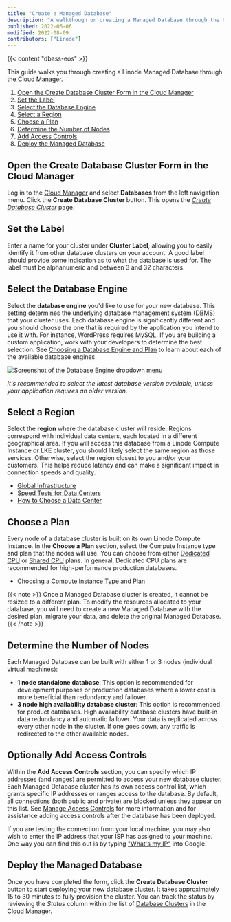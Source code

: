 ```yaml
---
title: "Create a Managed Database"
description: "A walkthough on creating a Managed Database through the Cloud Manager"
published: 2022-06-06
modified: 2022-08-09
contributors: ["Linode"]
---
```


{{< content "dbass-eos" >}}

This guide walks you through creating a Linode Managed Database through the Cloud Manager.

1. [Open the Create Database Cluster Form in the Cloud Manager](#open-the-create-database-cluster-form-in-the-cloud-manager)
1. [Set the Label](#set-the-label)
1. [Select the Database Engine](#select-the-database-engine)
1. [Select a Region](#select-a-region)
1. [Choose a Plan](#choose-a-plan)
1. [Determine the Number of Nodes](#determine-the-number-of-nodes)
1. [Add Access Controls](#add-access-controls)
1. [Deploy the Managed Database](#deploy-the-managed-database)

## Open the Create Database Cluster Form in the Cloud Manager

Log in to the [Cloud Manager](https://cloud.linode.com/) and select **Databases** from the left navigation menu. Click the **Create Database Cluster** button. This opens the *[Create Database Cluster](https://cloud.linode.com/databases/create)* page.

## Set the Label

Enter a name for your cluster under **Cluster Label**, allowing you to easily identify it from other database clusters on your account. A good label should provide some indication as to what the database is used for. The label must be alphanumeric and between 3 and 32 characters.

## Select the Database Engine

Select the **database engine** you'd like to use for your new database. This setting determines the underlying database management system (DBMS) that your cluster uses. Each database engine is significantly different and you should choose the one that is required by the application you intend to use it with. For instance, WordPress requires MySQL. If you are building a custom application, work with your developers to determine the best selection. See [Choosing a Database Engine and Plan](/docs/products/databases/managed-databases/guides/database-engines/) to learn about each of the available database engines.

![Screenshot of the Database Engine dropdown menu](database-create-select-engine.png)

*It's recommended to select the latest database version available, unless your application requires an older version.*

## Select a Region

Select the **region** where the database cluster will reside. Regions correspond with individual data centers, each located in a different geographical area. If you will access this database from a Linode Compute Instance or LKE cluster, you should likely select the same region as those services. Otherwise, select the region closest to you and/or your customers. This helps reduce latency and can make a significant impact in connection speeds and quality.

- [Global Infrastructure](https://www.linode.com/global-infrastructure/)
- [Speed Tests for Data Centers](https://www.linode.com/speed-test/)
- [How to Choose a Data Center](/docs/products/platform/get-started/guides/choose-a-data-center/)

## Choose a Plan

Every node of a database cluster is built on its own Linode Compute Instance. In the **Choose a Plan** section, select the Compute Instance type and plan that the nodes will use. You can choose from either [Dedicated CPU](/docs/products/compute/compute-instances/plans/dedicated-cpu/) or [Shared CPU](/docs/products/compute/compute-instances/plans/shared-cpu/) plans. In general, Dedicated CPU plans are recommended for high-performance production databases.

- [Choosing a Compute Instance Type and Plan](/docs/products/compute/compute-instances/plans/choosing-a-plan/)

{{< note >}}
Once a Managed Database cluster is created, it cannot be resized to a different plan. To modify the resources allocated to your database, you will need to create a new Managed Database with the desired plan, migrate your data, and delete the original Managed Database.
{{< /note >}}

## Determine the Number of Nodes

Each Managed Database can be built with either 1 or 3 nodes (individual virtual machines):

- **1 node standalone database**: This option is recommended for development purposes or production databases where a lower cost is more beneficial than redundancy and failover.
- **3 node high availability database cluster**: This option is recommended for product databases. High availability database clusters have built-in data redundancy and automatic failover. Your data is replicated across every other node in the cluster. If one goes down, any traffic is redirected to the other available nodes.

## Optionally Add Access Controls

Within the **Add Access Controls** section, you can specify which IP addresses (and ranges) are permitted to access your new database cluster. Each Managed Database cluster has its own access control list, which grants specific IP addresses or ranges access to the database. By default, all connections (both public and private) are blocked unless they appear on this list. See [Manage Access Controls](/docs/products/databases/managed-databases/guides/manage-access-controls/) for more information and for assistance adding access controls after the database has been deployed.

If you are testing the connection from your local machine, you may also wish to enter the IP address that your ISP has assigned to your machine. One way you can find this out is by typing ["What's my IP"](https://www.google.com/search?q=what%27s+my+ip) into Google.

## Deploy the Managed Database

Once you have completed the form, click the **Create Database Cluster** button to start deploying your new database cluster. It takes approximately 15 to 30 minutes to fully provision the cluster. You can track the status by reviewing the *Status* column within the list of [Database Clusters](https://cloud.linode.com/databases) in the Cloud Manager.